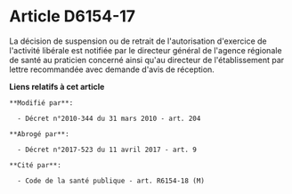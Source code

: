 # Article D6154-17

La décision de suspension ou de retrait de l'autorisation d'exercice de l'activité libérale est notifiée par le directeur
général de l'agence régionale de santé au praticien concerné ainsi qu'au directeur de l'établissement par lettre recommandée
avec demande d'avis de réception.

**Liens relatifs à cet article**

	**Modifié par**:

	  - Décret n°2010-344 du 31 mars 2010 - art. 204

	**Abrogé par**:

	  - Décret n°2017-523 du 11 avril 2017 - art. 9

	**Cité par**:

	  - Code de la santé publique - art. R6154-18 (M)
